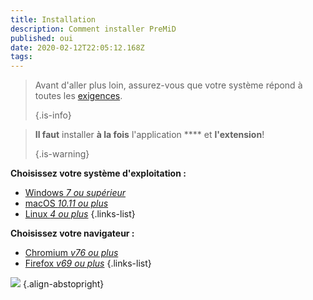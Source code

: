 ```yaml
---
title: Installation
description: Comment installer PreMiD
published: oui
date: 2020-02-12T22:05:12.168Z
tags:
---
```


> Avant d'aller plus loin, assurez-vous que votre système répond à toutes les [exigences](/install/requirements). 
> 
> {.is-info}

> **Il faut** installer **à la fois** l'application **** et **l'extension**! 
> 
> {.is-warning}

**Choisissez votre système d'exploitation :**
- [Windows *7 ou supérieur*](/install/windows)
- [macOS *10.11 ou plus*](/install/macos)
- [Linux *4 ou plus*](/install/linux)
{.links-list}

**Choisissez votre navigateur :**
- [Chromium *v76 ou plus*](/install/chromium)
- [Firefox *v69 ou plus*](/install/firefox)
{.links-list}

![](https://a.icons8.com/ajlQdsfa/FZhYWV/svg.svg) {.align-abstopright}